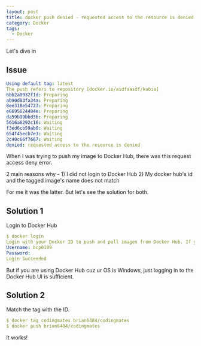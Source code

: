 ```yaml
---
layout: post
title: docker push denied - requested access to the resource is denied
category: Docker
tags:
  - Docker
---
```


Let's dive in 
## Issue
```yaml
Using default tag: latest
The push refers to repository [docker.io/asdfaasdf/kubia]
6bb2a0932f1d: Preparing 
ab90d83fa34a: Preparing 
8ee318e54723: Preparing 
e6695624484e: Preparing 
da59b99bbd3b: Preparing 
5616a6292c16: Waiting 
f3ed6cb59ab0: Waiting 
654f45ecb7e3: Waiting 
2c40c66f7667: Waiting 
denied: requested access to the resource is denied
```

When I was trying to push my image to Docker Hub, there was this
request access deny error.

2 main reasons why - 1) I did not login to Docker Hub 
2) My docker hub's id and the tagged image's name does not match

For me it was the latter. But let's see the solution for both.

## Solution 1
Login to Docker Hub
```yaml
$ docker login           
Login with your Docker ID to push and pull images from Docker Hub. If you dont have a Docker ID, head over to https://hub.docker.com to create one.
Username: bcp0109
Password: 
Login Succeeded
```

But if you are using Docker Hub cuz ur OS is Windows, just logging
in to the Docker Hub UI is sufficient.

## Solution 2
Match the tag with the ID.
```yaml
$ docker tag codingmates brian6484/codingmates
$ docker push brian6484/codingmates     
```

It works!



